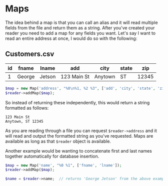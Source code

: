 # Maps

The idea behind a map is that you can call an alias and it will read multiple fields from the file and return them as a string. After you've created your reader you need to add a map for any fields you want. Let's say I want to read an entire address at once, I would do so with the following:

## Customers.csv

| id | fname | lname | add | city | state | zip |
| -- | ----- | ----- | --- | ---- | ----- | --- |
| 1  | George | Jetson | 123 Main St | Anytown | ST | 12345 |

```php
$map = new Map('address', "%0\n%1, %2 %3", ['add', 'city', 'state', 'zip']);
$reader->addMap($map);
```

So instead of returning these independently, this would return a string formatted as follows:

```
123 Main St
Anytown, ST 12345
```

As you are reading through a file you can request `$reader->address` and it will read and output the formatted string as you've requested. Maps are available as long as that `$reader` object is available.

Another example would be wanting to concatenate first and last names together automatically for database insertion.

```php
$map = new Map('name', "%0 %1", ['fname', 'lname']);
$reader->addMap($map);

$name = $reader->name;  // returns 'George Jetson' from the above example.
```
